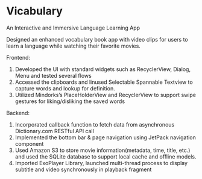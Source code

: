 # Vicabulary
An Interactive and Immersive Language Learning App

Designed an enhanced vocabulary book app with video clips for users to learn a language while watching their favorite movies.

Frontend: 
1. Developed the UI with standard widgets such as RecyclerView, Dialog, Menu and tested several flows 
2. Accessed the clipboards and linused Selectable Spannable Textview to capture words and lookup for definition.
3. Utilized Mindorks’s PlaceHolderView and RecyclerView to support swipe gestures for liking/disliking the saved words

Backend: 
1. Incorporated callback function to fetch data from asynchronous Dictionary.com RESTful API call
2. Implemented the bottom bar & page navigation using JetPack navigation component 
3. Used Amazon S3 to store movie information(metadata, time, title, etc.) and used the SQLite database to support local cache and offline models. 
4. Imported ExoPlayer Library, launched multi-thread process to display subtitle and video synchronously in playback fragment


